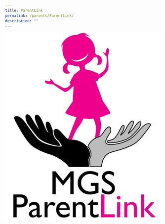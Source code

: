 ```yaml
---
title: ParentLink
permalink: /parents/ParentLink/
description: ""
---
```


![](/images/logo-MGSPL.jpg)
